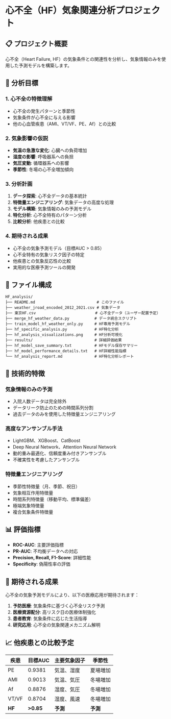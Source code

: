 # 心不全（HF）気象関連分析プロジェクト

## 📋 プロジェクト概要

心不全（Heart Failure, HF）の気象条件との関連性を分析し、気象情報のみを使用した予測モデルを構築します。

## 🎯 分析目標

### 1. 心不全の特徴理解
- 心不全の発生パターンと季節性
- 気象条件が心不全に与える影響
- 他の心血管疾患（AMI、VT/VF、PE、Af）との比較

### 2. 気象影響の仮説
- **気温の急激な変化**: 心臓への負荷増加
- **湿度の影響**: 呼吸器系への負担
- **気圧変動**: 循環器系への影響
- **季節性**: 冬場の心不全増加傾向

### 3. 分析計画
1. **データ探索**: 心不全データの基本統計
2. **特徴量エンジニアリング**: 気象データの高度な処理
3. **モデル構築**: 気象情報のみの予測モデル
4. **特化分析**: 心不全特有のパターン分析
5. **比較分析**: 他疾患との比較

### 4. 期待される成果
- 心不全の気象予測モデル（目標AUC > 0.85）
- 心不全特有の気象リスク因子の特定
- 他疾患との気象反応性の比較
- 実用的な医療予測ツールの開発

## 📁 ファイル構成

```
HF_analysis/
├── README.md                           # このファイル
├── weather_jroad_encoded_2012_2021.csv # 気象データ
├── 東京HF.csv                          # 心不全データ（ユーザー配置予定）
├── merge_hf_weather_data.py           # データ統合スクリプト
├── train_model_hf_weather_only.py     # HF専用予測モデル
├── hf_specific_analysis.py            # HF特化分析
├── hf_analysis_visualizations.png     # HF分析可視化
├── results/                           # 詳細評価結果
├── hf_model_save_summary.txt          # HFモデル保存サマリー
├── hf_model_performance_details.txt   # HF詳細性能指標
└── hf_analysis_report.md              # HF特化分析レポート
```

## 🔬 技術的特徴

### 気象情報のみの予測
- 入院人数データは完全除外
- データリーク防止のための時間系列分割
- 過去データのみを使用した特徴量エンジニアリング

### 高度なアンサンブル手法
- LightGBM、XGBoost、CatBoost
- Deep Neural Network、Attention Neural Network
- 動的重み最適化、信頼度重み付きアンサンブル
- 不確実性を考慮したアンサンブル

### 特徴量エンジニアリング
- 季節性特徴量（月、季節、祝日）
- 気象相互作用特徴量
- 時間系列特徴量（移動平均、標準偏差）
- 極端気象特徴量
- 複合気象条件特徴量

## 📊 評価指標

- **ROC-AUC**: 主要評価指標
- **PR-AUC**: 不均衡データへの対応
- **Precision, Recall, F1-Score**: 詳細性能
- **Specificity**: 偽陽性率の評価

## 🎉 期待される成果

心不全の気象予測モデルにより、以下の医療応用が期待されます：

1. **予防医療**: 気象条件に基づく心不全リスク予測
2. **医療資源配分**: 高リスク日の医療体制強化
3. **患者教育**: 気象条件に応じた生活指導
4. **研究応用**: 心不全の気象関連メカニズム解明

## 📈 他疾患との比較予定

| 疾患 | 目標AUC | 主要気象因子 | 季節性 |
|------|---------|-------------|--------|
| PE | 0.9381 | 気温、湿度 | 夏場増加 |
| AMI | 0.9013 | 気温、気圧 | 冬場増加 |
| Af | 0.8876 | 湿度、気圧 | 冬場増加 |
| VT/VF | 0.8704 | 湿度、風速 | 冬場増加 |
| **HF** | **>0.85** | **予測** | **予測** | 